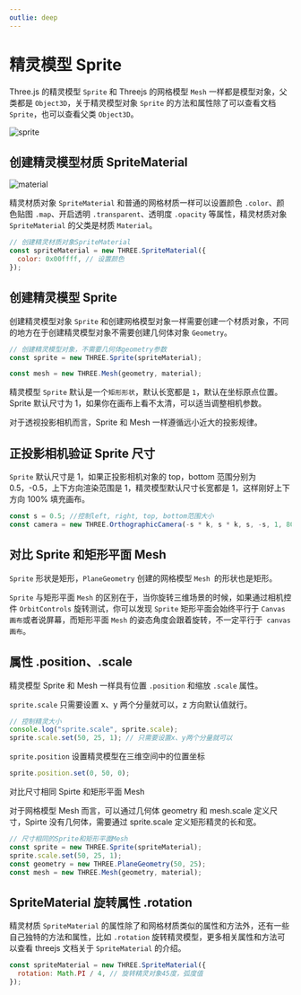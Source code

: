 ```yaml
---
outlie: deep
---
```


# 精灵模型 Sprite

Three.js 的精灵模型 `Sprite` 和 Threejs 的网格模型 `Mesh` 一样都是模型对象，父类都是 `Object3D`，关于精灵模型对象 `Sprite` 的方法和属性除了可以查看文档 `Sprite`，也可以查看父类 `Object3D`。

![sprite](/phaseI/sprite.png)

## 创建精灵模型材质 SpriteMaterial

![material](/phaseI/material.png)

精灵材质对象 `SpriteMaterial` 和普通的网格材质一样可以设置颜色 `.color`、颜色贴图 `.map`、开启透明 `.transparent`、透明度 `.opacity` 等属性，精灵材质对象 `SpriteMaterial` 的父类是材质 `Material`。

```js
// 创建精灵材质对象SpriteMaterial
const spriteMaterial = new THREE.SpriteMaterial({
  color: 0x00ffff, // 设置颜色
});
```

## 创建精灵模型 Sprite

创建精灵模型对象 `Sprite` 和创建网格模型对象一样需要创建一个材质对象，不同的地方在于创建精灵模型对象不需要创建几何体对象 `Geometry`。

```js
// 创建精灵模型对象，不需要几何体geometry参数
const sprite = new THREE.Sprite(spriteMaterial);

const mesh = new THREE.Mesh(geometry, material);
```

精灵模型 `Sprite` 默认是一个`矩形形状`，默认长宽都是 `1`，默认在坐标原点位置。Sprite 默认尺寸为 1，如果你在画布上看不太清，可以适当调整相机参数。

对于透视投影相机而言，Sprite 和 Mesh 一样遵循远小近大的投影规律。

## 正投影相机验证 Sprite 尺寸

`Sprite` 默认尺寸是 1，如果正投影相机对象的 top，bottom 范围分别为 0.5，-0.5，上下方向渲染范围是 1，精灵模型默认尺寸长宽都是 1，这样刚好上下方向 100% 填充画布。

```js
const s = 0.5; //控制left, right, top, bottom范围大小
const camera = new THREE.OrthographicCamera(-s * k, s * k, s, -s, 1, 8000);
```

## 对比 Sprite 和矩形平面 Mesh

`Sprite` 形状是矩形，`PlaneGeometry` 创建的网格模型 `Mesh `的形状也是矩形。

`Sprite` 与矩形平面 `Mesh` 的区别在于，当你旋转三维场景的时候，如果通过相机控件 `OrbitControls` 旋转测试，你可以发现 `Sprite` 矩形平面会始终平行于 `Canvas 画布`或者说屏幕，而矩形平面 `Mesh` 的姿态角度会跟着旋转，不一定平行于` canvas 画布`。

## 属性 .position、.scale

精灵模型 Sprite 和 Mesh 一样具有位置 `.position` 和缩放 `.scale` 属性。

`sprite.scale` 只需要设置 x、y 两个分量就可以，z 方向默认值就行。

```js
// 控制精灵大小
console.log("sprite.scale", sprite.scale);
sprite.scale.set(50, 25, 1); // 只需要设置x、y两个分量就可以
```

`sprite.position` 设置精灵模型在三维空间中的位置坐标

```js
sprite.position.set(0, 50, 0);
```

对比尺寸相同 Spirte 和矩形平面 Mesh

对于网格模型 Mesh 而言，可以通过几何体 geometry 和 mesh.scale 定义尺寸，Spirte 没有几何体，需要通过 sprite.scale 定义矩形精灵的长和宽。

```js
// 尺寸相同的Sprite和矩形平面Mesh
const sprite = new THREE.Sprite(spriteMaterial);
sprite.scale.set(50, 25, 1);
const geometry = new THREE.PlaneGeometry(50, 25);
const mesh = new THREE.Mesh(geometry, material);
```

## SpriteMaterial 旋转属性 .rotation

精灵材质 `SpriteMaterial` 的属性除了和网格材质类似的属性和方法外，还有一些自己独特的方法和属性，比如 `.rotation` 旋转精灵模型，更多相关属性和方法可以查看 threejs 文档关于 `SpriteMaterial` 的介绍。

```js
const spriteMaterial = new THREE.SpriteMaterial({
  rotation: Math.PI / 4, // 旋转精灵对象45度，弧度值
});
```
